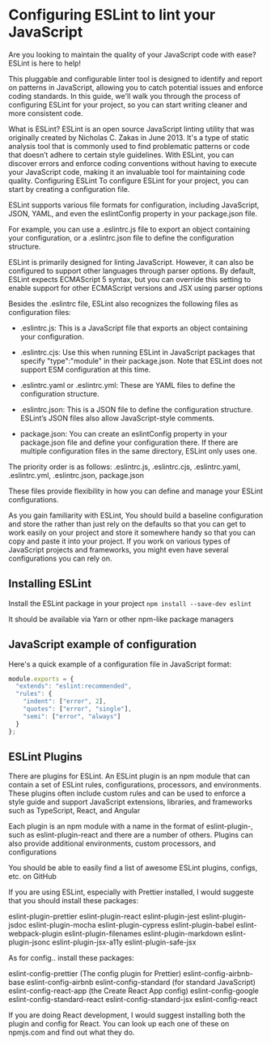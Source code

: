 # Configuring ESLint to lint your JavaScript

Are you looking to maintain the quality of your JavaScript code with ease? ESLint is here to help!

This pluggable and configurable linter tool is designed to identify and report on patterns in JavaScript,
allowing you to catch potential issues and enforce coding standards. In this guide, we'll walk you through
the process of configuring ESLint for your project, so you can start writing cleaner and more consistent code.

What is ESLint? ESLint is an open source JavaScript linting utility that was originally created by
Nicholas C. Zakas in June 2013. It's a type of static analysis tool that is commonly used to find
problematic patterns or code that doesn’t adhere to certain style guidelines. With ESLint, you can
discover errors and enforce coding conventions without having to execute your JavaScript code, making
it an invaluable tool for maintaining code quality. Configuring ESLint To configure ESLint for your
project, you can start by creating a configuration file.

ESLint supports various file formats for configuration, including JavaScript, JSON, YAML, and even the
eslintConfig property in your package.json file.

For example, you can use a .eslintrc.js file to export an object containing your configuration, or a .eslintrc.json file to define the configuration structure.

ESLint is primarily designed for linting JavaScript. However, it can also be configured to support other languages through parser options. By default, ESLint expects ECMAScript 5 syntax, but you can override this setting to enable support for other ECMAScript versions and JSX using parser options

Besides the .eslintrc file, ESLint also recognizes the following files as configuration files:

- .eslintrc.js: This is a JavaScript file that exports an object containing your configuration.

- .eslintrc.cjs: Use this when running ESLint in JavaScript packages that specify "type":"module" in their package.json. Note that ESLint does not support ESM configuration at this time.

- .eslintrc.yaml or .eslintrc.yml: These are YAML files to define the configuration structure.

- .eslintrc.json: This is a JSON file to define the configuration structure. ESLint’s JSON files also allow JavaScript-style comments.

- package.json: You can create an eslintConfig property in your package.json file and define your configuration there. If there are multiple configuration files in the same directory, ESLint only uses one.

The priority order is as follows: .eslintrc.js, .eslintrc.cjs, .eslintrc.yaml, .eslintrc.yml, .eslintrc.json, package.json

These files provide flexibility in how you can define and manage your ESLint configurations.

As you gain familiarity with ESLint, You should build a baseline configuration and store the rather than just rely on the defaults so that you can get to work easily on your project and store it somewhere handy so that you can copy and paste it into your project.  If you work on various types of JavaScript projects and frameworks, you might even have several configurations you can rely on.

## Installing ESLint

Install the ESLint package in your project `npm install --save-dev eslint`

It should be available via Yarn or other npm-like package managers

## JavaScript example of configuration

Here's a quick example of a configuration file in JavaScript format:

```js
module.exports = {
  "extends": "eslint:recommended",
  "rules": {
    "indent": ["error", 2],
    "quotes": ["error", "single"],
    "semi": ["error", "always"]
  }
};
```

## ESLint Plugins

There are plugins for ESLint. An ESLint plugin is an npm module that can contain a set of ESLint rules, configurations, processors, and environments. These plugins often include custom rules and can be used to enforce a style guide and support JavaScript extensions, libraries, and frameworks such as TypeScript, React, and Angular

Each plugin is an npm module with a name in the format of eslint-plugin-<plugin-name>, such as eslint-plugin-react and there are a number of others. Plugins can also provide additional environments, custom processors, and configurations

You should be able to easily find a list of awesome ESLint plugins, configs, etc. on GitHub

If you are using ESLint, especially with Prettier installed, I would suggeste that you should install these packages:

eslint-plugin-prettier
eslint-plugin-react
eslint-plugin-jest
eslint-plugin-jsdoc
eslint-plugin-mocha
eslint-plugin-cypress
eslint-plugin-babel
eslint-webpack-plugin
eslint-plugin-filenames
eslint-plugin-markdown
eslint-plugin-jsonc
eslint-plugin-jsx-a11y
eslint-plugin-safe-jsx

As for config.. install these packages:

eslint-config-prettier (The config plugin for Prettier)
eslint-config-airbnb-base
eslint-config-airbnb
eslint-config-standard (for standard JavaScript)
eslint-config-react-app (the Create React App config)
eslint-config-google
eslint-config-standard-react
eslint-config-standard-jsx
eslint-config-react

If you are doing React development, I would suggest installing both the plugin and config for React.  You can look up each one of these on
npmjs.com and find out what they do.
